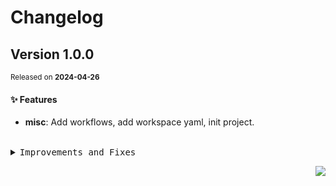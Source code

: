 <a name="readme-top"></a>

# Changelog

## Version 1.0.0

<sup>Released on **2024-04-26**</sup>

#### ✨ Features

- **misc**: Add workflows, add workspace yaml, init project.

<br/>

<details>
<summary><kbd>Improvements and Fixes</kbd></summary>

#### What's improved

- **misc**: Add workflows ([c57f597](https://github.com/Jandiasnow/FrontEnd/commit/c57f597))
- **misc**: Add workspace yaml ([bdc0cf3](https://github.com/Jandiasnow/FrontEnd/commit/bdc0cf3))
- **misc**: Init project ([16e3439](https://github.com/Jandiasnow/FrontEnd/commit/16e3439))

</details>

<div align="right">

[![](https://img.shields.io/badge/-BACK_TO_TOP-151515?style=flat-square)](#readme-top)

</div>
